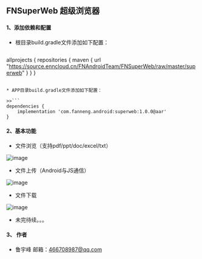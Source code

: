 ## FNSuperWeb 超级浏览器
#### 1、添加依赖和配置
* 根目录build.gradle文件添加如下配置：

>>```
allprojects {
    repositories {
        maven { url "https://source.enncloud.cn/FNAndroidTeam/FNSuperWeb/raw/master/superweb" }
    }
}
```

* APP目录build.gradle文件添加如下配置：

>>```
dependencies {
    implementation 'com.fanneng.android:superweb:1.0.0@aar'
}
```

#### 2、基本功能
* 文件浏览（支持pdf/ppt/doc/excel/txt）

![image](https://source.enncloud.cn/FNAndroidTeam/FNSuperWeb/src/master/file_open.gif)

* 文件上传（Android与JS通信）

![image](https://source.enncloud.cn/FNAndroidTeam/FNSuperWeb/src/master/file_upload.gif)

* 文件下载

![image](https://source.enncloud.cn/FNAndroidTeam/FNSuperWeb/src/master/file_downloader.gif)

* 未完待续。。。


#### 3、 作者
* 鲁宇峰   邮箱：466708987@qq.com
